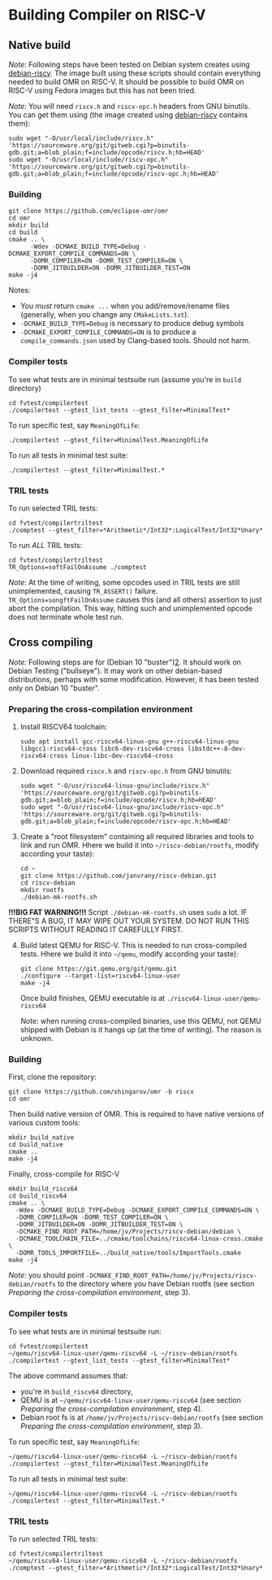 # Building Compiler on RISC-V

## Native build

*Note:* Following steps have been tested on Debian system creates using
[debian-riscv][1]. The image built using these scripts should contain everything
needed to build OMR on RISC-V. It should be possible to build OMR on RISC-V
using Fedora images but this has not been tried.

*Note:* You will need `riscv.h` and `riscv-opc.h` headers from GNU binutils. You
can get them using (the image created using [debian-riscv][1] contains them):

    sudo wget "-O/usr/local/include/riscv.h" 'https://sourceware.org/git/gitweb.cgi?p=binutils-gdb.git;a=blob_plain;f=include/opcode/riscv.h;hb=HEAD'
    sudo wget "-O/usr/local/include/riscv-opc.h" 'https://sourceware.org/git/gitweb.cgi?p=binutils-gdb.git;a=blob_plain;f=include/opcode/riscv-opc.h;hb=HEAD'

### Building

```
git clone https://github.com/eclipse-omr/omr
cd omr
mkdir build
cd build
cmake .. \
      -Wdev -DCMAKE_BUILD_TYPE=Debug -DCMAKE_EXPORT_COMPILE_COMMANDS=ON \
      -DOMR_COMPILER=ON -DOMR_TEST_COMPILER=ON \
      -DOMR_JITBUILDER=ON -DOMR_JITBUILDER_TEST=ON
make -j4
```

Notes:

 * You *must* return `cmake ...` when you add/remove/rename files (generally, when you change any `CMakeLists.txt`).
 * `-DCMAKE_BUILD_TYPE=Debug` is necessary to produce debug symbols
 * `-DCMAKE_EXPORT_COMPILE_COMMANDS=ON` is to produce a `compile_commands.json` used by Clang-based tools. Should not harm.

### Compiler tests

To see what tests are in minimal testsuite run (assume you're in `build` directory)

    cd fvtest/compilertest
    ./compilertest --gtest_list_tests --gtest_filter=MinimalTest*

 To run specific test, say `MeaningOfLife`:

    ./compilertest --gtest_filter=MinimalTest.MeaningOfLife

 To run all tests in minimal test suite:

    ./compilertest --gtest_filter=MinimalTest.*

### TRIL tests

To run selected TRIL tests:

    cd fvtest/compilertriltest
    ./comptest --gtest_filter=*Arithmetic*/Int32*:LogicalTest/Int32*Unary*

To run *ALL* TRIL tests:

    cd fvtest/compilertriltest
    TR_Options=softFailOnAssume ./comptest

*Note*: At the time of writing, some opcodes used in TRIL tests are still unimplemented, causing `TR_ASSERT()` failure. `TR_Options=songftFailOnAssume` causes this (and all others) assertion to just abort the compilation. This way, hitting such and unimplemented opcode does not terminate whole test run.



## Cross compiling

*Note:* Following steps are for (Debian 10 "buster")[2]. It should work on Debian
Testing ("bullseye"). It may work on other debian-based distributions, perhaps
with some modification. However, it has been tested only on Debian 10 "buster".

### Preparing the cross-compilation environment

 1. Install RISCV64 toolchain:

        sudo apt install gcc-riscv64-linux-gnu g++-riscv64-linux-gnu libgcc1-riscv64-cross libc6-dev-riscv64-cross libstdc++-8-dev-riscv64-cross linux-libc-dev-riscv64-cross

 2. Download required `riscv.h` and `riscv-opc.h` from GNU binutils:

        sudo wget "-O/usr/riscv64-linux-gnu/include/riscv.h" 'https://sourceware.org/git/gitweb.cgi?p=binutils-gdb.git;a=blob_plain;f=include/opcode/riscv.h;hb=HEAD'
        sudo wget "-O/usr/riscv64-linux-gnu/include/riscv-opc.h" 'https://sourceware.org/git/gitweb.cgi?p=binutils-gdb.git;a=blob_plain;f=include/opcode/riscv-opc.h;hb=HEAD'

 3. Create a "root filesystem" containing all required libraries and tools to link and run OMR. Hhere we build it into `~/riscv-debian/rootfs`, modify according your taste):

        cd ~
        git clone https://github.com/janvrany/riscv-debian.git
        cd riscv-debian
        mkdir rootfs
        ./debian-mk-rootfs.sh

   **!!!BIG FAT WARNING!!!**
   Script `./debian-mk-rootfs.sh` uses `sudo` a lot. IF THERE"S A BUG, IT MAY WIPE OUT YOUR SYSTEM. DO NOT RUN THIS SCRIPTS WITHOUT READING IT CAREFULLY FIRST.

 4. Build latest QEMU for RISC-V. This is needed to run cross-compiled tests. Hhere we build it into `~/qemu`, modify according your taste):

        git clone https://git.qemu.org/git/qemu.git
        ./configure --target-list=riscv64-linux-user
        make -j4

    Once build finishes, QEMU executable is at `./riscv64-linux-user/qemu-riscv64`

    *Note:* when running cross-compiled binaries, use this QEMU, not QEMU shipped with
    Debian is it hangs up (at the time of writing). The reason is unknown.


### Building

First, clone the repository:

    git clone https://github.com/shingarov/omr -b riscv
    cd omr

Then build native version of OMR. This is required to have native versions of
various custom tools:

    mkdir build_native
    cd build_native
    cmake ..
    make -j4

Finally, cross-compile for RISC-V

    mkdir build_riscv64
    cd build_riscv64
    cmake .. \
      -Wdev -DCMAKE_BUILD_TYPE=Debug -DCMAKE_EXPORT_COMPILE_COMMANDS=ON \
      -DOMR_COMPILER=ON -DOMR_TEST_COMPILER=ON \
      -DOMR_JITBUILDER=ON -DOMR_JITBUILDER_TEST=ON \
      -DCMAKE_FIND_ROOT_PATH=/home/jv/Projects/riscv-debian/debian \
      -DCMAKE_TOOLCHAIN_FILE=../cmake/toolchains/riscv64-linux-cross.cmake \
      -DOMR_TOOLS_IMPORTFILE=../build_native/tools/ImportTools.cmake
    make -j4

*Note*: you should point `-DCMAKE_FIND_ROOT_PATH=/home/jv/Projects/riscv-debian/rootfs` to the directory where you have Debian rootfs (see section *Preparing the cross-compilation environment*, step 3).

### Compiler tests

To see what tests are in minimal testsuite run:

    cd fvtest/compilertest
    ~/qemu/riscv64-linux-user/qemu-riscv64 -L ~/riscv-debian/rootfs ./compilertest --gtest_list_tests --gtest_filter=MinimalTest*

The above command assumes that:

 * you're in `build_riscv64` directory,
 * QEMU is at `~/qemu/riscv64-linux-user/qemu-riscv64` (see section *Preparing the cross-compilation environment*, step 4).
 * Debian root fs is at `/home/jv/Projects/riscv-debian/rootfs` (see section *Preparing the cross-compilation environment*, step 3).

 To run specific test, say `MeaningOfLife`:

    ~/qemu/riscv64-linux-user/qemu-riscv64 -L ~/riscv-debian/rootfs ./compilertest --gtest_filter=MinimalTest.MeaningOfLife

 To run all tests in minimal test suite:

    ~/qemu/riscv64-linux-user/qemu-riscv64 -L ~/riscv-debian/rootfs ./compilertest --gtest_filter=MinimalTest.*

### TRIL tests

To run selected TRIL tests:

    cd fvtest/compilertriltest
    ~/qemu/riscv64-linux-user/qemu-riscv64 -L ~/riscv-debian/rootfs ./comptest --gtest_filter=*Arithmetic*/Int32*:LogicalTest/Int32*Unary*

[1]: https://github.com/janvrany/riscv-debian
[2]: https://www.debian.org/News/2019/20190706
